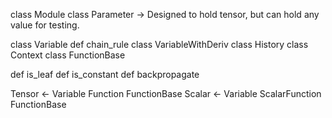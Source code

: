 
class Module
  class Parameter -> Designed to hold tensor, but can hold any value for testing.


class Variable
  def chain_rule
  class VariableWithDeriv
  class History
    class Context
  class FunctionBase

  def is_leaf
  def is_constant
  def backpropagate


Tensor <- Variable
  Function
    FunctionBase
    Scalar <- Variable
      ScalarFunction
        FunctionBase

